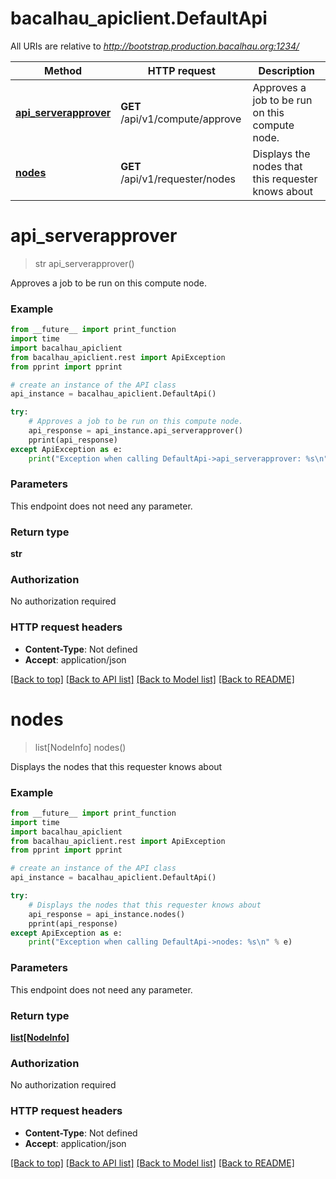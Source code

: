 # bacalhau_apiclient.DefaultApi

All URIs are relative to *http://bootstrap.production.bacalhau.org:1234/*

Method | HTTP request | Description
------------- | ------------- | -------------
[**api_serverapprover**](DefaultApi.md#api_serverapprover) | **GET** /api/v1/compute/approve | Approves a job to be run on this compute node.
[**nodes**](DefaultApi.md#nodes) | **GET** /api/v1/requester/nodes | Displays the nodes that this requester knows about

# **api_serverapprover**
> str api_serverapprover()

Approves a job to be run on this compute node.

### Example
```python
from __future__ import print_function
import time
import bacalhau_apiclient
from bacalhau_apiclient.rest import ApiException
from pprint import pprint

# create an instance of the API class
api_instance = bacalhau_apiclient.DefaultApi()

try:
    # Approves a job to be run on this compute node.
    api_response = api_instance.api_serverapprover()
    pprint(api_response)
except ApiException as e:
    print("Exception when calling DefaultApi->api_serverapprover: %s\n" % e)
```

### Parameters
This endpoint does not need any parameter.

### Return type

**str**

### Authorization

No authorization required

### HTTP request headers

 - **Content-Type**: Not defined
 - **Accept**: application/json

[[Back to top]](#) [[Back to API list]](../README.md#documentation-for-api-endpoints) [[Back to Model list]](../README.md#documentation-for-models) [[Back to README]](../README.md)

# **nodes**
> list[NodeInfo] nodes()

Displays the nodes that this requester knows about

### Example
```python
from __future__ import print_function
import time
import bacalhau_apiclient
from bacalhau_apiclient.rest import ApiException
from pprint import pprint

# create an instance of the API class
api_instance = bacalhau_apiclient.DefaultApi()

try:
    # Displays the nodes that this requester knows about
    api_response = api_instance.nodes()
    pprint(api_response)
except ApiException as e:
    print("Exception when calling DefaultApi->nodes: %s\n" % e)
```

### Parameters
This endpoint does not need any parameter.

### Return type

[**list[NodeInfo]**](NodeInfo.md)

### Authorization

No authorization required

### HTTP request headers

 - **Content-Type**: Not defined
 - **Accept**: application/json

[[Back to top]](#) [[Back to API list]](../README.md#documentation-for-api-endpoints) [[Back to Model list]](../README.md#documentation-for-models) [[Back to README]](../README.md)
